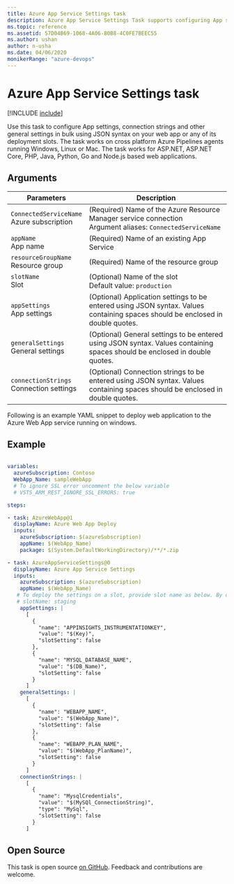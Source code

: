 ```yaml
---
title: Azure App Service Settings task
description: Azure App Service Settings Task supports configuring App settings, connection strings and other general settings in bulk using JSON syntax on your web app or any of its deployment slots.
ms.topic: reference
ms.assetid: 57D04B69-1068-4A06-80B8-4C0FE7BEEC55
ms.author: ushan
author: n-usha
ms.date: 04/06/2020
monikerRange: "azure-devops"
---
```


# Azure App Service Settings task

[!INCLUDE [include](../../includes/version-team-services.md)]

Use this task to configure App settings, connection strings and other general settings in bulk using JSON syntax on your web app or any of its deployment slots.
The task works on cross platform Azure Pipelines agents running Windows, Linux or Mac.
The task works for ASP.NET, ASP.NET Core, PHP, Java, Python, Go and Node.js based web applications.

## Arguments

| Parameters                                    | Description                                                                                                                    |
| --------------------------------------------- | ------------------------------------------------------------------------------------------------------------------------------ |
| `ConnectedServiceName`<br/>Azure subscription | (Required) Name of the Azure Resource Manager service connection <br/>Argument aliases: `ConnectedServiceName`                 |
| `appName`<br/>App name                        | (Required) Name of an existing App Service                                                                                     |
| `resourceGroupName`<br/>Resource group        | (Required) Name of the resource group                                                                                          |
| `slotName`<br/>Slot                           | (Optional) Name of the slot<br/>Default value: `production`                                                                    |
| `appSettings`<br/>App settings                | (Optional) Application settings to be entered using JSON syntax. Values containing spaces should be enclosed in double quotes. |
| `generalSettings`<br/>General settings        | (Optional) General settings to be entered using JSON syntax. Values containing spaces should be enclosed in double quotes.     |
| `connectionStrings`<br/>Connection settings   | (Optional) Connection strings to be entered using JSON syntax. Values containing spaces should be enclosed in double quotes.   |

Following is an example YAML snippet to deploy web application to the Azure Web App service running on windows.

## Example

```YAML

variables:
  azureSubscription: Contoso
  WebApp_Name: sampleWebApp
  # To ignore SSL error uncomment the below variable
  # VSTS_ARM_REST_IGNORE_SSL_ERRORS: true

steps:

- task: AzureWebApp@1
  displayName: Azure Web App Deploy
  inputs:
    azureSubscription: $(azureSubscription)
    appName: $(WebApp_Name)
    package: $(System.DefaultWorkingDirectory)/**/*.zip

- task: AzureAppServiceSettings@0
  displayName: Azure App Service Settings
  inputs:
    azureSubscription: $(azureSubscription)
    appName: $(WebApp_Name)
   # To deploy the settings on a slot, provide slot name as below. By default, the settings would be applied to the actual Web App (Production slot)
   # slotName: staging
    appSettings: |
      [
        {
          "name": "APPINSIGHTS_INSTRUMENTATIONKEY",
          "value": "$(Key)",
          "slotSetting": false
        },
        {
          "name": "MYSQL_DATABASE_NAME",
          "value": "$(DB_Name)",
          "slotSetting": false
        }
      ]
    generalSettings: |
      [
        {
          "name": "WEBAPP_NAME",
          "value": "$(WebApp_Name)",
          "slotSetting": false
        },
        {
          "name": "WEBAPP_PLAN_NAME",
          "value": "$(WebApp_PlanName)",
          "slotSetting": false
        }
      ]
    connectionStrings: |
      [
        {
          "name": "MysqlCredentials",
          "value": "$(MySQl_ConnectionString)",
          "type": "MySql",
          "slotSetting": false
        }
      ]

```

## Open Source

This task is open source [on GitHub](https://github.com/Microsoft/azure-pipelines-tasks). Feedback and contributions are welcome.
